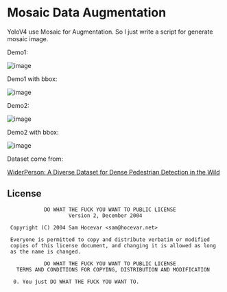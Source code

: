 # Mosaic Data Augmentation

YoloV4 use Mosaic for Augmentation. So I just write a script for generate mosaic image.

Demo1:

![image](https://raw.githubusercontent.com/jason9075/opencv-mosaic-data-aug/master/img/demo1.jpg)

Demo1 with bbox:

![image](https://raw.githubusercontent.com/jason9075/opencv-mosaic-data-aug/master/img/demo1_box.jpg)

Demo2:

![image](https://raw.githubusercontent.com/jason9075/opencv-mosaic-data-aug/master/img/demo2.jpg)

Demo2 with bbox:

![image](https://raw.githubusercontent.com/jason9075/opencv-mosaic-data-aug/master/img/demo2_box.jpg)

Dataset come from:

[WiderPerson: A Diverse Dataset for Dense Pedestrian Detection in the Wild](http://www.cbsr.ia.ac.cn/users/sfzhang/WiderPerson/)

## License


```
            DO WHAT THE FUCK YOU WANT TO PUBLIC LICENSE
                    Version 2, December 2004

 Copyright (C) 2004 Sam Hocevar <sam@hocevar.net>

 Everyone is permitted to copy and distribute verbatim or modified
 copies of this license document, and changing it is allowed as long
 as the name is changed.

            DO WHAT THE FUCK YOU WANT TO PUBLIC LICENSE
   TERMS AND CONDITIONS FOR COPYING, DISTRIBUTION AND MODIFICATION

  0. You just DO WHAT THE FUCK YOU WANT TO.
```